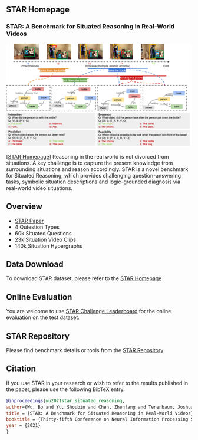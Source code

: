 ## STAR Homepage
### STAR: A Benchmark for Situated Reasoning in Real-World Videos


<div align="center">
<img src="../img/NeurIPS2021_star_teaser.png" width="800" >
</div>

[[STAR Homepage](http://star.csail.mit.edu)]
Reasoning in the real world is not divorced from situations. A key challenge is to capture the present knowledge from surrounding situations and reason accordingly. STAR is a novel benchmark for Situated Reasoning, which provides challenging question-answering tasks, symbolic situation descriptions and logic-grounded diagnosis via real-world video situations.

## Overview
* [STAR Paper](https://openreview.net/pdf?id=EfgNF5-ZAjM)
* 4 Qutestion Types
* 60k Situated Questions
* 23k Situation Video Clips
* 140k Situation Hypergraphs

## Data Download

To download STAR dataset, please refer to the [STAR Homepage](http://star.csail.mit.edu) 

## Online Evaluation

You are welcome to use [STAR Challenge Leaderboard](https://eval.ai/web/challenges/challenge-page/1325/overview) for the online evaluation on the test dataset.

## STAR Repository

Please find benchmark details or tools from the [STAR Repository](https://github.com/csbobby/STAR_Benchmark). 

## Citation
If you use STAR in your research or wish to refer to the results published in the paper, please use the following BibTeX entry.
```BibTeX
@inproceedings{wu2021star_situated_reasoning,
author={Wu, Bo and Yu, Shoubin and Chen, Zhenfang and Tenenbaum, Joshua B and Gan, Chuang},
title = {STAR: A Benchmark for Situated Reasoning in Real-World Videos},
booktitle = {Thirty-fifth Conference on Neural Information Processing Systems (NeurIPS)},
year = {2021}
}
```
